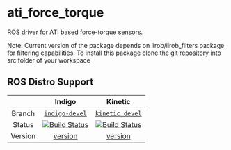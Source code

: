 # ati_force_torque
ROS driver for ATI based force-torque sensors.

Note: Current version of the package depends on iirob/iirob_filters package for filtering capabilities. To install this package clone the [git repository](https://github.com/iirob/iirob_filters) into src folder of your workspace 


## ROS Distro Support

|         | Indigo | Kinetic |
|:-------:|:------:|:-------:|
| Branch  | [`indigo-devel`](https://github.com/iirob/ati_force_torque/tree/indigo-devel) | [`kinetic_devel`](https://github.com/iirob/ati_force_torque/tree/kinetic-devel) |
| Status  | [![Build Status](https://travis-ci.org/iirob/ati_force_torque.svg?branch=indigo-devel)](https://travis-ci.org/iirob/ati_force_torque) | [![Build Status](https://travis-ci.org/iirob/ati_force_torque.svg?branch=kinetic-devel)](https://travis-ci.org/iirob/ati_force_torque) |
| Version | [version](http://repositories.ros.org/status_page/ros_indigo_default.html?q=ati_force_torque) | [version](http://repositories.ros.org/status_page/ros_kinetic_default.html?q=ati_force_torque) |

